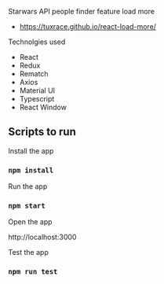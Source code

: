 Starwars API people finder feature load more
- https://tuxrace.github.io/react-load-more/

Technolgies used

- React
- Redux
- Rematch
- Axios
- Material UI
- Typescript
- React Window

## Scripts to run

Install the app

### `npm install`

Run the app

### `npm start`

Open the app

http://localhost:3000

Test the app

### `npm run test`



